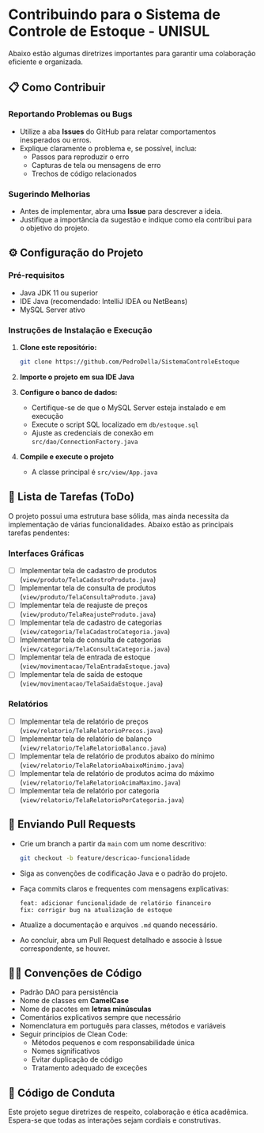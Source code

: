 # Contribuindo para o Sistema de Controle de Estoque - UNISUL

Abaixo estão algumas diretrizes importantes para garantir uma colaboração eficiente e organizada.

## 📋 Como Contribuir

### Reportando Problemas ou Bugs

- Utilize a aba **Issues** do GitHub para relatar comportamentos inesperados ou erros.
- Explique claramente o problema e, se possível, inclua:
    - Passos para reproduzir o erro
    - Capturas de tela ou mensagens de erro
    - Trechos de código relacionados

### Sugerindo Melhorias

- Antes de implementar, abra uma **Issue** para descrever a ideia.
- Justifique a importância da sugestão e indique como ela contribui para o objetivo do projeto.

## ⚙️ Configuração do Projeto

### Pré-requisitos

- Java JDK 11 ou superior
- IDE Java (recomendado: IntelliJ IDEA ou NetBeans)
- MySQL Server ativo

### Instruções de Instalação e Execução

1. **Clone este repositório:**
   ```bash
   git clone https://github.com/PedroDella/SistemaControleEstoque
   ```

2. **Importe o projeto em sua IDE Java**

3. **Configure o banco de dados:**
    - Certifique-se de que o MySQL Server esteja instalado e em execução
    - Execute o script SQL localizado em `db/estoque.sql`
    - Ajuste as credenciais de conexão em `src/dao/ConnectionFactory.java`

4. **Compile e execute o projeto**
    - A classe principal é `src/view/App.java`

## 📝 Lista de Tarefas (ToDo)

O projeto possui uma estrutura base sólida, mas ainda necessita da implementação de várias funcionalidades. Abaixo estão as principais tarefas pendentes:

### Interfaces Gráficas
- [ ] Implementar tela de cadastro de produtos (`view/produto/TelaCadastroProduto.java`)
- [ ] Implementar tela de consulta de produtos (`view/produto/TelaConsultaProduto.java`)
- [ ] Implementar tela de reajuste de preços (`view/produto/TelaReajusteProduto.java`)
- [ ] Implementar tela de cadastro de categorias (`view/categoria/TelaCadastroCategoria.java`)
- [ ] Implementar tela de consulta de categorias (`view/categoria/TelaConsultaCategoria.java`)
- [ ] Implementar tela de entrada de estoque (`view/movimentacao/TelaEntradaEstoque.java`)
- [ ] Implementar tela de saída de estoque (`view/movimentacao/TelaSaidaEstoque.java`)

### Relatórios
- [ ] Implementar tela de relatório de preços (`view/relatorio/TelaRelatorioPrecos.java`)
- [ ] Implementar tela de relatório de balanço (`view/relatorio/TelaRelatorioBalanco.java`)
- [ ] Implementar tela de relatório de produtos abaixo do mínimo (`view/relatorio/TelaRelatorioAbaixoMinimo.java`)
- [ ] Implementar tela de relatório de produtos acima do máximo (`view/relatorio/TelaRelatorioAcimaMaximo.java`)
- [ ] Implementar tela de relatório por categoria (`view/relatorio/TelaRelatorioPorCategoria.java`)

## 🚀 Enviando Pull Requests

- Crie um branch a partir da `main` com um nome descritivo:
  ```bash
  git checkout -b feature/descricao-funcionalidade
  ```

- Siga as convenções de codificação Java e o padrão do projeto.
- Faça commits claros e frequentes com mensagens explicativas:
  ```
  feat: adicionar funcionalidade de relatório financeiro
  fix: corrigir bug na atualização de estoque
  ```

- Atualize a documentação e arquivos `.md` quando necessário.
- Ao concluir, abra um Pull Request detalhado e associe à Issue correspondente, se houver.

## 🧑‍💻 Convenções de Código

- Padrão DAO para persistência
- Nome de classes em **CamelCase**
- Nome de pacotes em **letras minúsculas**
- Comentários explicativos sempre que necessário
- Nomenclatura em português para classes, métodos e variáveis
- Seguir princípios de Clean Code:
    - Métodos pequenos e com responsabilidade única
    - Nomes significativos
    - Evitar duplicação de código
    - Tratamento adequado de exceções

## 📜 Código de Conduta

Este projeto segue diretrizes de respeito, colaboração e ética acadêmica. Espera-se que todas as interações sejam cordiais e construtivas.
